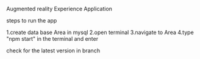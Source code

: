 Augmented reality Experience Application

steps to run the app

1.create data base Area in mysql
2.open terminal
3.navigate to Area
4.type "npm start" in the terminal and enter

check for the latest version in branch
